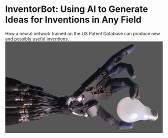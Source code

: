 # **InventorBot: Using AI to Generate Ideas for Inventions in Any Field**
How a neural network trained on the US Patent Database can produce new and possibly useful inventions.</br>
![alt text](https://raw.githubusercontent.com/robgon-art/InventorBot/main/Shadow_Hand_Bulb_small.png)
